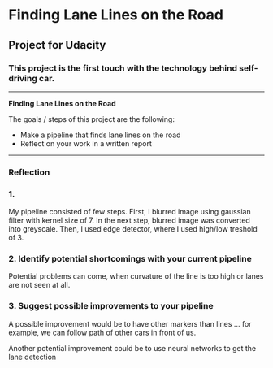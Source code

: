 # **Finding Lane Lines on the Road** 

## Project for Udacity

### This project is the first touch with the technology behind self-driving car. 

---

**Finding Lane Lines on the Road**

The goals / steps of this project are the following:
* Make a pipeline that finds lane lines on the road
* Reflect on your work in a written report


[//]: # (Image References)

[image1]: ./examples/grayscale.jpg "Grayscale"

---

### Reflection

### 1. 

My pipeline consisted of few steps. First, I blurred image using gaussian filter with kernel size of 7.
In the next step, blurred image was converted into greyscale. Then, I used edge detector, where I used high/low treshold of 3.



### 2. Identify potential shortcomings with your current pipeline


Potential problems can come, when curvature of the line is too high or lanes are not seen at all.


### 3. Suggest possible improvements to your pipeline

A possible improvement would be to have other markers than lines ... for example, we can
follow path of other cars in front of us.

Another potential improvement could be to use neural networks to get the lane detection
